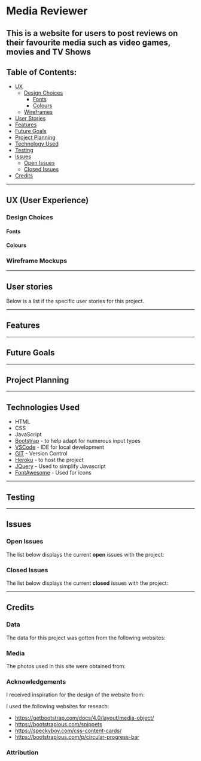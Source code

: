 # Media Reviewer

This is a website for users to post reviews on their favourite media such as video games, movies and TV Shows
---

## Table of Contents:

* [UX](#ux-user-experience)
    * [Design Choices](#design-choices)
        * [Fonts](#fonts)
        * [Colours](#colours)
    * [Wireframes](#wireframe-mockups)
* [User Stories](#user-stories)
* [Features](#features)
* [Future Goals](#future-goals)
* [Project Planning](#project-planning)
* [Technology Used](#technologies-used)
* [Testing](#testing)
* [Issues](#issues)
    * [Open Issues](#open-issues)
    * [Closed Issues](#closed-issues)
* [Credits](#credits)

---

## UX (User Experience)


### Design Choices

#### Fonts


#### Colours


### Wireframe Mockups


---

## User stories
Below is a list if the specific user stories for this project.


---

## Features


---

## Future Goals


---

## Project Planning

---

## Technologies Used

* HTML 
* CSS 
* JavaScript 
* [Bootstrap](https://getbootstrap.com/) - to help adapt for numerous input types
* [VSCode](https://code.visualstudio.com/) - IDE for local development
* [GIT](https://git-scm.com/) - Version Control
* [Heroku](https://heroku.com) - to host the project
* [JQuery](https://jquery.com) - Used to simplify Javascript
* [FontAwesome](https://fontawesome.com/) - Used for icons
---


## Testing

---

## Issues

### Open Issues
The list below displays the current **open** issues with the project:

### Closed Issues

The list below displays the current **closed** issues with the project:
 
---

## Credits

### Data
The data for this project was gotten from the following websites:


### Media
The photos used in this site were obtained from:

### Acknowledgements
I received inspiration for the design of the website from:


I used the following websites for reseach:
* https://getbootstrap.com/docs/4.0/layout/media-object/
* https://bootstrapious.com/snippets
* https://speckyboy.com/css-content-cards/
* https://bootstrapious.com/p/circular-progress-bar

### Attribution
